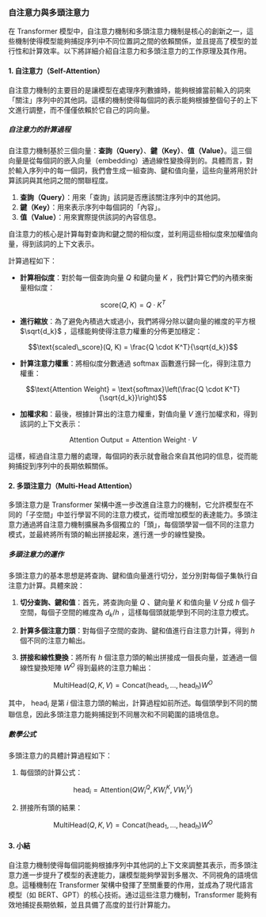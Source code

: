 ### **自注意力與多頭注意力**

在 Transformer 模型中，自注意力機制和多頭注意力機制是核心的創新之一，這些機制使得模型能夠捕捉序列中不同位置詞之間的依賴關係，並且提高了模型的並行性和計算效率。以下將詳細介紹自注意力和多頭注意力的工作原理及其作用。

#### **1. 自注意力（Self-Attention）**

自注意力機制的主要目的是讓模型在處理序列數據時，能夠根據當前輸入的詞來「關注」序列中的其他詞。這樣的機制使得每個詞的表示能夠根據整個句子的上下文進行調整，而不僅僅依賴於它自己的詞向量。

##### **自注意力的計算過程**

自注意力機制基於三個向量：**查詢（Query）**、**鍵（Key）**、**值（Value）**。這三個向量是從每個詞的嵌入向量（embedding）通過線性變換得到的。具體而言，對於輸入序列中的每一個詞，我們會生成一組查詢、鍵和值向量，這些向量將用於計算該詞與其他詞之間的關聯程度。

1. **查詢（Query）**：用來「查詢」該詞是否應該關注序列中的其他詞。
2. **鍵（Key）**：用來表示序列中每個詞的「內容」。
3. **值（Value）**：用來實際提供該詞的內容信息。

自注意力的核心是計算每對查詢和鍵之間的相似度，並利用這些相似度來加權值向量，得到該詞的上下文表示。

計算過程如下：

- **計算相似度**：對於每一個查詢向量  $`Q`$  和鍵向量  $`K`$ ，我們計算它們的內積來衡量相似度：

  
```math
\text{score}(Q, K) = Q \cdot K^T
```


- **進行縮放**：為了避免內積過大或過小，我們將得分除以鍵向量的維度的平方根  $`\sqrt{d_k}`$ ，這樣能夠使得注意力權重的分佈更加穩定：

  
```math
\text{scaled\_score}(Q, K) = \frac{Q \cdot K^T}{\sqrt{d_k}}
```


- **計算注意力權重**：將相似度分數通過 softmax 函數進行歸一化，得到注意力權重：

  
```math
\text{Attention Weight} = \text{softmax}\left(\frac{Q \cdot K^T}{\sqrt{d_k}}\right)
```


- **加權求和**：最後，根據計算出的注意力權重，對值向量  $`V`$  進行加權求和，得到該詞的上下文表示：

  
```math
\text{Attention Output} = \text{Attention Weight} \cdot V
```


這樣，經過自注意力層的處理，每個詞的表示就會融合來自其他詞的信息，從而能夠捕捉到序列中的長期依賴關係。

#### **2. 多頭注意力（Multi-Head Attention）**

多頭注意力是 Transformer 架構中進一步改進自注意力的機制，它允許模型在不同的「子空間」中並行學習不同的注意力模式，從而增加模型的表達能力。多頭注意力通過將自注意力機制擴展為多個獨立的「頭」，每個頭學習一個不同的注意力模式，並最終將所有頭的輸出拼接起來，進行進一步的線性變換。

##### **多頭注意力的運作**

多頭注意力的基本思想是將查詢、鍵和值向量進行切分，並分別對每個子集執行自注意力計算。具體來說：

1. **切分查詢、鍵和值**：首先，將查詢向量  $`Q`$ 、鍵向量  $`K`$  和值向量  $`V`$  分成  $`h`$  個子空間，每個子空間的維度為  $`d_k/h`$ ，這樣每個頭就能學到不同的注意力模式。

2. **計算多個注意力頭**：對每個子空間的查詢、鍵和值進行自注意力計算，得到  $`h`$  個不同的注意力輸出。

3. **拼接和線性變換**：將所有  $`h`$  個注意力頭的輸出拼接成一個長向量，並通過一個線性變換矩陣  $`W^O`$  得到最終的注意力輸出：

  
```math
\text{MultiHead}(Q, K, V) = \text{Concat}(\text{head}_1, \dots, \text{head}_h) W^O
```


其中， $`\text{head}_i`$  是第  $`i`$  個注意力頭的輸出，計算過程如前所述。每個頭學到不同的關聯信息，因此多頭注意力能夠捕捉到不同層次和不同範圍的語境信息。

##### **數學公式**

多頭注意力的具體計算過程如下：

1. 每個頭的計算公式：

  
```math
\text{head}_i = \text{Attention}(QW_i^Q, KW_i^K, VW_i^V)
```


2. 拼接所有頭的結果：

  
```math
\text{MultiHead}(Q, K, V) = \text{Concat}(\text{head}_1, \dots, \text{head}_h) W^O
```


#### **3. 小結**

自注意力機制使得每個詞能夠根據序列中其他詞的上下文來調整其表示，而多頭注意力進一步提升了模型的表達能力，讓模型能夠學習到多層次、不同視角的語境信息。這種機制在 Transformer 架構中發揮了至關重要的作用，並成為了現代語言模型（如 BERT、GPT）的核心技術。通过這些注意力機制，Transformer 能夠有效地捕捉長期依賴，並且具備了高度的並行計算能力。
